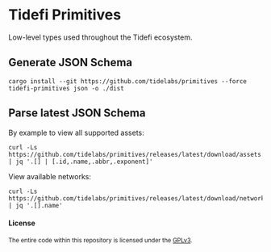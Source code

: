 # Tidefi Primitives

Low-level types used throughout the Tidefi ecosystem.

## Generate JSON Schema

```
cargo install --git https://github.com/tidelabs/primitives --force
tidefi-primitives json -o ./dist
```

## Parse latest JSON Schema

By example to view all supported assets:

```
curl -Ls https://github.com/tidelabs/primitives/releases/latest/download/assets.json | jq '.[] | [.id,.name,.abbr,.exponent]'
```

View available networks:

```
curl -Ls https://github.com/tidelabs/primitives/releases/latest/download/networks.json | jq '.[].name'
```

#### License

<sup>
The entire code within this repository is licensed under the <a href="LICENSE">GPLv3</a>.
</sup>
